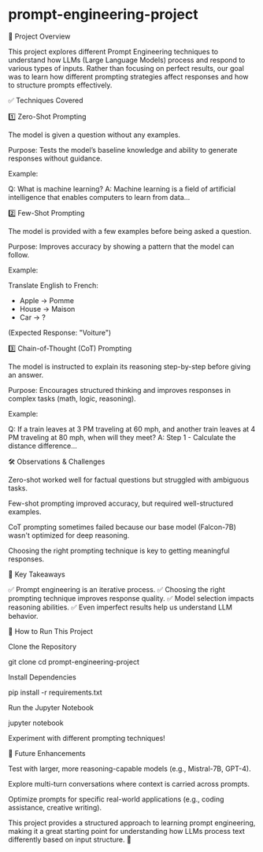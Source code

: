 # prompt-engineering-project


📌 Project Overview

This project explores different Prompt Engineering techniques to understand how LLMs (Large Language Models) process and respond to various types of inputs. Rather than focusing on perfect results, our goal was to learn how different prompting strategies affect responses and how to structure prompts effectively.

✅ Techniques Covered

1️⃣ Zero-Shot Prompting

The model is given a question without any examples.

Purpose: Tests the model’s baseline knowledge and ability to generate responses without guidance.

Example:

Q: What is machine learning?
A: Machine learning is a field of artificial intelligence that enables computers to learn from data...

2️⃣ Few-Shot Prompting

The model is provided with a few examples before being asked a question.

Purpose: Improves accuracy by showing a pattern that the model can follow.

Example:

Translate English to French:
- Apple → Pomme
- House → Maison
- Car → ?

(Expected Response: "Voiture")

3️⃣ Chain-of-Thought (CoT) Prompting

The model is instructed to explain its reasoning step-by-step before giving an answer.

Purpose: Encourages structured thinking and improves responses in complex tasks (math, logic, reasoning).

Example:

Q: If a train leaves at 3 PM traveling at 60 mph, and another train leaves at 4 PM traveling at 80 mph, when will they meet?
A: Step 1 - Calculate the distance difference...

🛠 Observations & Challenges

Zero-shot worked well for factual questions but struggled with ambiguous tasks.

Few-shot prompting improved accuracy, but required well-structured examples.

CoT prompting sometimes failed because our base model (Falcon-7B) wasn't optimized for deep reasoning.

Choosing the right prompting technique is key to getting meaningful responses.

📌 Key Takeaways

✅ Prompt engineering is an iterative process.
✅ Choosing the right prompting technique improves response quality.
✅ Model selection impacts reasoning abilities.
✅ Even imperfect results help us understand LLM behavior.

🚀 How to Run This Project

Clone the Repository

git clone <repo-url>
cd prompt-engineering-project

Install Dependencies

pip install -r requirements.txt

Run the Jupyter Notebook

jupyter notebook

Experiment with different prompting techniques!

📌 Future Enhancements

Test with larger, more reasoning-capable models (e.g., Mistral-7B, GPT-4).

Explore multi-turn conversations where context is carried across prompts.

Optimize prompts for specific real-world applications (e.g., coding assistance, creative writing).

This project provides a structured approach to learning prompt engineering, making it a great starting point for understanding how LLMs process text differently based on input structure. 🚀
